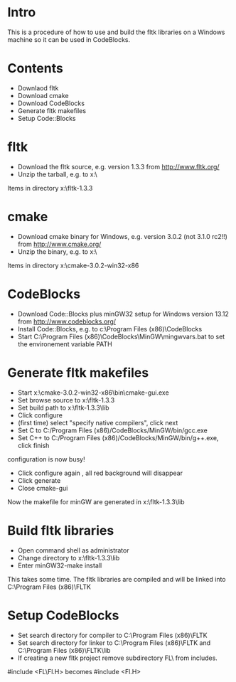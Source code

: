 Intro
=====

This is a procedure of how to use and build
the fltk libraries on a Windows machine so
it can be used in CodeBlocks.

Contents
========

- Downlaod fltk
- Download cmake
- Download CodeBlocks
- Generate fltk makefiles
- Setup Code::Blocks


fltk
====

- Download the fltk source, e.g. version 1.3.3 from http://www.fltk.org/
- Unzip the tarball, e.g. to x:\

Items in directory x:\fltk-1.3.3

cmake
=====
- Download cmake binary for Windows, e.g. version 3.0.2 (not 3.1.0 rc2!!) from http://www.cmake.org/
- Unzip the binary, e.g. to x:\

Items in directory x:\cmake-3.0.2-win32-x86

CodeBlocks
==========
- Download Code::Blocks plus minGW32 setup for Windows version 13.12 from http://www.codeblocks.org/
- Install Code::Blocks, e.g. to c:\Program Files (x86)\CodeBlocks
- Start C:\Program Files (x86)\CodeBlocks\MinGW\mingwvars.bat to set the environement variable PATH

Generate fltk makefiles
=======================
- Start x:\cmake-3.0.2-win32-x86\bin\cmake-gui.exe
- Set browse source to x:\fltk-1.3.3
- Set build path to x:\fltk-1.3.3\lib
- Click configure
- (first time) select "specify native compilers", click next
- Set C to C:/Program Files (x86)/CodeBlocks/MinGW/bin/gcc.exe
- Set C++ to C:/Program Files (x86)/CodeBlocks/MinGW/bin/g++.exe, click finish

configuration is now busy!

- Click configure again , all red background will disappear
- Click generate
- Close cmake-gui

Now the makefile for minGW are generated in x:\fltk-1.3.3\lib

Build fltk libraries
====================

- Open command shell as administrator
- Change directory to x:\fltk-1.3.3\lib
- Enter minGW32-make install

This takes some time. The fltk libraries are compiled and
will be linked into C:\Program Files (x86)\FLTK

Setup CodeBlocks
================

- Set search directory for compiler to C:\Program Files (x86)\FLTK
- Set search directory for linker to C:\Program Files (x86)\FLTK and C:\Program Files (x86)\FLTK\lib
- If creating a new fltk project remove subdirectory FL\ from includes.

#include <FL\Fl.H>  becomes #include <Fl.H>


